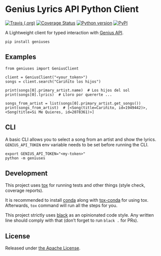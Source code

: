 # Genius Lyrics API Python Client

[![Travis (.org)](https://img.shields.io/travis/aksakalli/geniuses)](https://travis-ci.org/aksakalli/geniuses)
[![Coverage Status](https://img.shields.io/codecov/c/github/aksakalli/geniuses/master.svg)](https://codecov.io/github/aksakalli/geniuses?branch=master)
[![Python version](https://img.shields.io/badge/python-3.6+-blue.svg)](https://pypi.org/project/geniuses/)
[![PyPI](https://img.shields.io/pypi/v/geniuses)](https://pypi.org/project/geniuses)

A Lightweight client for typed interaction with [Genius API](https://docs.genius.com/).

```
pip install geniuses
```

## Examples

```
from geniuses import GeniusClient

client = GeniusClient("<your_token>")
songs = client.search("Cariñito los hijos")

print(songs[0].primary_artist.name)  # Los hijos del sol
print(songs[0].lyrics)  # Lloro por quererte ...

songs_from_artist = list(songs[0].primary_artist.get_songs())
print(songs_from_artist)  # [<Song(title=Cariñito, id=1949442)>, <Song(title=Si Me Quieres, id=2078361)>]
```

## CLI

A basic CLI allows you to select a song from an artist and show the lyrics.
`GENIUS_API_TOKEN` env variable needs to be set before running the CLI.

```
export GENIUS_API_TOKEN="<my-token>"
python -m geniuses
```

## Development

This project uses [tox](https://tox.readthedocs.io/en/latest/) for running tests and
other things (style check, coverage reports).

It is recommended to install [conda](https://docs.conda.io/en/latest/miniconda.html)
along with [tox-conda](https://github.com/tox-dev/tox-conda) for using tox.
Afterwards, `tox` command will run all the steps for you.

This project strictly uses [black](https://github.com/psf/black) as an opinionated code style.
Any written line should comply with that (don’t forget to run `black .` for PRs).


## License

Released under [the Apache License](LICENSE).
